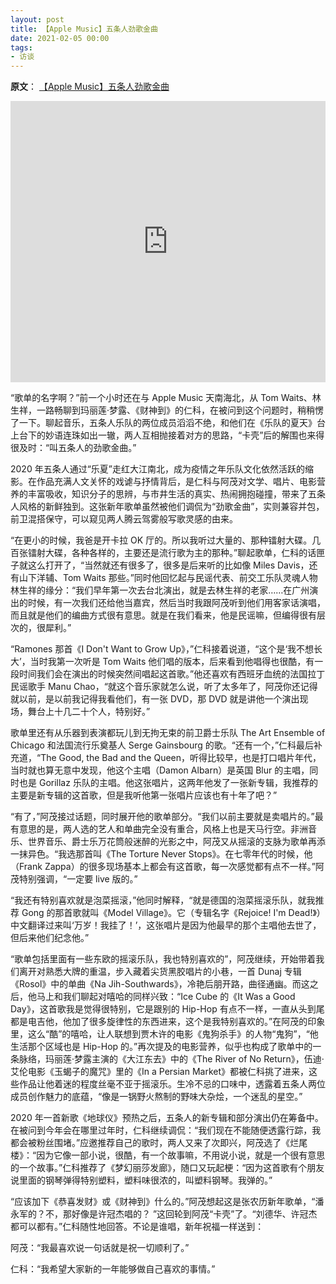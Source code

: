 ```yaml
---
layout: post
title: 【Apple Music】五条人劲歌金曲
date: 2021-02-05 00:00
tags:
- 访谈
---
```

**原文**：
[【Apple Music】五条人劲歌金曲](https://music.apple.com/cn/playlist/%E4%BA%94%E6%9D%A1%E4%BA%BA%E5%8A%B2%E6%AD%8C%E9%87%91%E6%9B%B2/pl.3185e005644943bf9b8762f60f1c5f05)

<iframe allow="autoplay *; encrypted-media *; fullscreen *" frameborder="0" height="450" style="width:100%;max-width:660px;overflow:hidden;background:transparent;" sandbox="allow-forms allow-popups allow-same-origin allow-scripts allow-storage-access-by-user-activation allow-top-navigation-by-user-activation" src="https://embed.music.apple.com/cn/playlist/%E4%BA%94%E6%9D%A1%E4%BA%BA%E5%8A%B2%E6%AD%8C%E9%87%91%E6%9B%B2/pl.3185e005644943bf9b8762f60f1c5f05"></iframe>

“歌单的名字啊？”前一个小时还在与 Apple Music 天南海北，从 Tom Waits、林生祥，一路畅聊到玛丽莲·梦露、《财神到》的仁科，在被问到这个问题时，稍稍愣了一下。聊起音乐，五条人乐队的两位成员滔滔不绝，和他们在《乐队的夏天》台上台下的妙语连珠如出一辙，两人互相抛接着对方的思路，“卡壳”后的解围也来得很及时：“叫五条人的劲歌金曲。”

2020 年五条人通过“乐夏”走红大江南北，成为疫情之年乐队文化依然活跃的缩影。在作品充满人文关怀的戏谑与抒情背后，是仁科与阿茂对文学、唱片、电影营养的丰富吸收，知识分子的思辨，与市井生活的真实、热闹拥抱碰撞，带来了五条人风格的新鲜独到。这张新年歌单虽然被他们调侃为“劲歌金曲”，实则兼容并包，前卫混搭保守，可以窥见两人腾云驾雾般写歌灵感的由来。

“在更小的时候，我爸是开卡拉 OK 厅的。所以我听过大量的、那种镭射大碟。几百张镭射大碟，各种各样的，主要还是流行歌为主的那种。”聊起歌单，仁科的话匣子就这么打开了，“当然就还有很多了，很多是后来听的比如像 Miles Davis，还有山下洋辅、Tom Waits 那些。”同时他回忆起与民谣代表、前交工乐队灵魂人物林生祥的缘分：“我们早年第一次去台北演出，就是去林生祥的老家……在广州演出的时候，有一次我们还给他当嘉宾，然后当时我跟阿茂听到他们用客家话演唱，而且就是他们的编曲方式很有意思。就是在我们看来，他是民谣嘛，但编得很有层次的，很犀利。”

“Ramones 那首《I Don\'t Want to Grow Up》，”仁科接着说道，“这个是‘我不想长大’，当时我第一次听是 Tom Waits 他们唱的版本，后来看到他唱得也很酷，有一段时间我们会在演出的时候突然间唱起这首歌。”他还喜欢有西班牙血统的法国拉丁民谣歌手 Manu Chao，“就这个音乐家就怎么说，听了太多年了，阿茂你还记得就以前，是以前我记得我看他们，有一张 DVD，那 DVD 就是讲他一个演出现场，舞台上十几二十个人，特别好。”

歌单里还有从乐器到表演都玩儿到无拘无束的前卫爵士乐队 The Art Ensemble of Chicago 和法国流行乐奠基人 Serge Gainsbourg 的歌。“还有一个，”仁科最后补充道，“The Good, the Bad and the Queen，听得比较早，也是打口唱片年代，当时就也算无意中发现，他这个主唱（Damon Albarn）是英国 Blur 的主唱，同时也是 Gorillaz 乐队的主唱。他这张唱片，这两年他发了一张新专辑，我推荐的主要是新专辑的这首歌，但是我听他第一张唱片应该也有十年了吧？”

“有了，”阿茂接过话题，同时展开他的歌单部分。“我们以前主要就是卖唱片的。”最有意思的是，两人选的艺人和单曲完全没有重合，风格上也是天马行空。非洲音乐、世界音乐、爵士乐万花筒般迷醉的光影之中，阿茂又从摇滚的支脉为歌单再添一抹异色。“我选那首叫《The Torture Never Stops》。在七零年代的时候，他（Frank Zappa）的很多现场基本上都会有这首歌，每一次感觉都有点不一样。”阿茂特别强调，“一定要 live 版的。”

“我还有特别喜欢就是泡菜摇滚，”他同时解释，“就是德国的泡菜摇滚乐队，就我推荐 Gong 的那首歌就叫《Model Village》。它（专辑名字《Rejoice! I\'m Dead!》）中文翻译过来叫‘万岁！我挂了！’，这张唱片是因为他最早的那个主唱他去世了，但后来他们纪念他。”

“歌单包括里面有一些东欧的摇滚乐队，我也特别喜欢的”，阿茂继续，开始带着我们离开对熟悉大牌的重温，步入藏着尖货黑胶唱片的小巷，一首 Dunaj 专辑《Rosol》中的单曲《Na Jih-Southwards》，冷艳后朋开路，曲径通幽。而这之后，他马上和我们聊起对嘻哈的同样兴致：“Ice Cube 的《It Was a Good Day》，这首歌我是觉得很特别，它是跟别的 Hip-Hop 有点不一样，一直从头到尾都是电吉他，他加了很多旋律性的东西进来，这个是我特别喜欢的。”在阿茂的印象里，这么“酷”的嘻哈，让人联想到贾木许的电影《鬼狗杀手》的人物“鬼狗”，“他生活那个区域也是 Hip-Hop 的。”再次提及的电影营养，似乎也构成了歌单中的一条脉络，玛丽莲·梦露主演的《大江东去》中的《The River of No Return》，伍迪·艾伦电影《玉蝎子的魔咒》里的《In a Persian Market》都被仁科挑了进来，这些作品让他着迷的程度丝毫不亚于摇滚乐。生冷不忌的口味中，透露着五条人两位成员创作魅力的底蕴，“像是一锅野火熬制的野味大杂烩，一个迷乱的星空。”

2020 年一首新歌《地球仪》预热之后，五条人的新专辑和部分演出仍在筹备中。在被问到今年会在哪里过年时，仁科继续调侃：“我们现在不能随便透露行踪，我都会被粉丝围堵。”应邀推荐自己的歌时，两人又来了次即兴，阿茂选了《烂尾楼》：“因为它像一部小说，很酷，有一个故事嘛，不用说小说，就是一个很有意思的一个故事。”仁科推荐了《梦幻丽莎发廊》，随口又玩起梗：“因为这首歌有个朋友说里面的钢琴弹得特别塑料，塑料味很浓的，叫塑料钢琴。我弹的。”

“应该加下《恭喜发财》或《财神到》什么的。”阿茂想起这是张农历新年歌单，“潘永军的？不，那好像是许冠杰唱的？ ”这回轮到阿茂“卡壳”了。“刘德华、许冠杰都可以都有。”仁科随性地回答。不论是谁唱，新年祝福一样送到：

阿茂：“我最喜欢说一句话就是祝一切顺利了。”

仁科：“我希望大家新的一年能够做自己喜欢的事情。”
